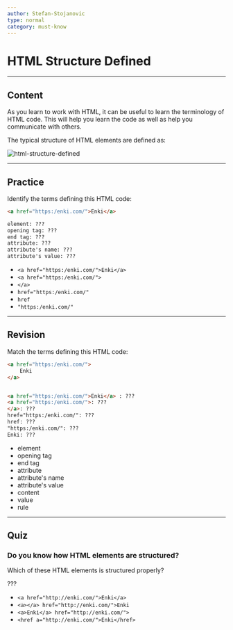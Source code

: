 ```yaml
---
author: Stefan-Stojanovic
type: normal
category: must-know
---
```


# HTML Structure Defined


---

## Content

As you learn to work with HTML, it can be useful to learn the terminology of HTML code. This will help you learn the code as well as help you communicate with others.

The typical structure of HTML elements are defined as:

![html-structure-defined](https://img.enkipro.com/0600eacb3e773635c2a5205dc1eddcbb.png)


---

## Practice

Identify the terms defining this HTML code:

```html
<a href="https:/enki.com/">Enki</a>        

element: ???
opening tag: ???
end tag: ???
attribute: ???
attribute's name: ???
attribute's value: ???
```

- `<a href="https:/enki.com/">Enki</a>`
- `<a href="https:/enki.com/">`
- `</a>`
- `href="https:/enki.com/"`
- `href`
- `"https:/enki.com/"`


---

## Revision

Match the terms defining this HTML code:

```html
<a href="https:/enki.com/">
    Enki
</a>


<a href="https:/enki.com/">Enki</a> : ???
<a href="https:/enki.com/">: ???
</a>: ???
href="https:/enki.com/": ???
href: ???
"https:/enki.com/": ???
Enki: ???
```

- element
- opening tag
- end tag
- attribute
- attribute's name
- attribute's value
- content
- value
- rule


---

## Quiz

### Do you know how HTML elements are structured?


Which of these HTML elements is structured properly?

???

- `<a href="http://enki.com/">Enki</a>`
- `<a></a> href="http://enki.com/">Enki`
- `<a>Enki</a> href="http://enki.com/">`
- `<href a="http://enki.com/">Enki</href>`
